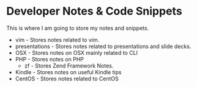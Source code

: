 # Developer Notes & Code Snippets

This is where I am going to store my notes and snippets.

* vim - Stores notes related to vim.
* presentations - Stores notes related to presentations and slide decks.
* OSX - Stores notes on OSX mainly related to CLI
* PHP - Stores notes on PHP
    * zf - Stores Zend Framework Notes.
* Kindle - Stores notes on useful Kindle tips
* CentOS - Stores notes related to CentOS
